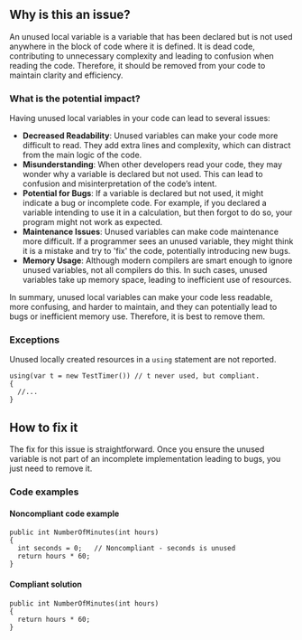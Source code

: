 ## Why is this an issue?

An unused local variable is a variable that has been declared but is not used anywhere in the block of code where it is defined. It is dead code,
contributing to unnecessary complexity and leading to confusion when reading the code. Therefore, it should be removed from your code to maintain
clarity and efficiency.

### What is the potential impact?

Having unused local variables in your code can lead to several issues:

-   **Decreased Readability**: Unused variables can make your code more difficult to read. They add extra lines and complexity, which
  can distract from the main logic of the code.
-   **Misunderstanding**: When other developers read your code, they may wonder why a variable is declared but not used. This can lead
  to confusion and misinterpretation of the code’s intent.
-   **Potential for Bugs**: If a variable is declared but not used, it might indicate a bug or incomplete code. For example, if you
  declared a variable intending to use it in a calculation, but then forgot to do so, your program might not work as expected.
-   **Maintenance Issues**: Unused variables can make code maintenance more difficult. If a programmer sees an unused variable, they
  might think it is a mistake and try to 'fix' the code, potentially introducing new bugs.
-   **Memory Usage**: Although modern compilers are smart enough to ignore unused variables, not all compilers do this. In such cases,
  unused variables take up memory space, leading to inefficient use of resources.

In summary, unused local variables can make your code less readable, more confusing, and harder to maintain, and they can potentially lead to bugs
or inefficient memory use. Therefore, it is best to remove them.

### Exceptions

Unused locally created resources in a `using` statement are not reported.

    using(var t = new TestTimer()) // t never used, but compliant.
    {
      //...
    }

## How to fix it

The fix for this issue is straightforward. Once you ensure the unused variable is not part of an incomplete implementation leading to bugs, you
just need to remove it.

### Code examples

#### Noncompliant code example

    public int NumberOfMinutes(int hours)
    {
      int seconds = 0;   // Noncompliant - seconds is unused
      return hours * 60;
    }

#### Compliant solution

    public int NumberOfMinutes(int hours)
    {
      return hours * 60;
    }